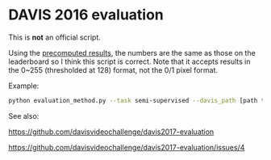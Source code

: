 # DAVIS 2016 evaluation

This is **not** an official script.

Using the [precomputed results](https://davischallenge.org/davis2016/soa_compare.html), the numbers are the same as those on the leaderboard so I think this script is correct. Note that it accepts results in the 0~255 (thresholded at 128) format, not the 0/1 pixel format. 

Example:

```bash
python evaluation_method.py --task semi-supervised --davis_path [path to davis 2017 trainval] --year 2016 --results_path ../mhpvos
```

See also:

https://github.com/davisvideochallenge/davis2017-evaluation

https://github.com/davisvideochallenge/davis2017-evaluation/issues/4